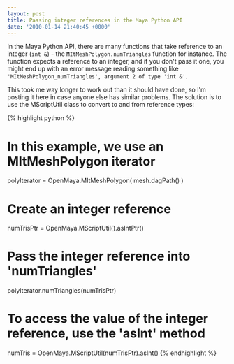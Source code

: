 ```yaml
---
layout: post
title: Passing integer references in the Maya Python API
date: '2010-01-14 21:40:45 +0000'
---
```


In the Maya Python API, there are many functions that take reference to an integer (`int &`) - the `MItMeshPolygon.numTriangles` function for instance. The function expects a reference to an integer, and if you don't pass it one, you might end up with an error message reading something like `'MItMeshPolygon_numTriangles', argument 2 of type 'int &'`.

This took me way longer to work out than it should have done, so I'm posting it here in case anyone else has similar problems. The solution is to use the MScriptUtil class to convert to and from reference types:

{% highlight python %}	
# In this example, we use an MItMeshPolygon iterator
polyIterator = OpenMaya.MItMeshPolygon( mesh.dagPath() )

# Create an integer reference
numTrisPtr = OpenMaya.MScriptUtil().asIntPtr()

# Pass the integer reference into 'numTriangles'
polyIterator.numTriangles(numTrisPtr)

# To access the value of the integer reference, use the 'asInt' method
numTris = OpenMaya.MScriptUtil(numTrisPtr).asInt()
{% endhighlight %}

